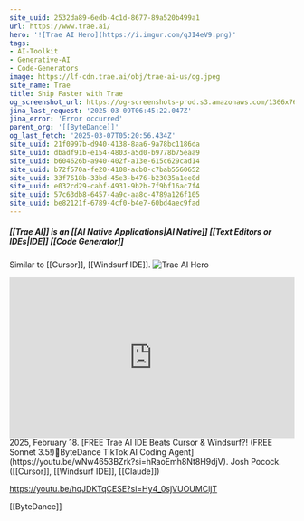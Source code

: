 ```yaml
---
site_uuid: 2532da89-6edb-4c1d-8677-89a520b499a1
url: https://www.trae.ai/
hero: '![Trae AI Hero](https://i.imgur.com/qJI4eV9.png)'
tags:
- AI-Toolkit
- Generative-AI
- Code-Generators
image: https://lf-cdn.trae.ai/obj/trae-ai-us/og.jpeg
site_name: Trae
title: Ship Faster with Trae
og_screenshot_url: https://og-screenshots-prod.s3.amazonaws.com/1366x768/80/false/6b34f9e65ca9d66ebb883d04c7169192623329b90460fdb514571a4245d82d8a.jpeg
jina_last_request: '2025-03-09T06:45:22.047Z'
jina_error: 'Error occurred'
parent_org: '[[ByteDance]]'
og_last_fetch: '2025-03-07T05:20:56.434Z'
site_uuid: 21f0997b-d940-4138-8aa6-9a78bc1186da
site_uuid: dbadf91b-e154-4803-a5d0-b9778b75eaa9
site_uuid: b604626b-a940-402f-a13e-615c629cad14
site_uuid: b72f570a-fe20-4108-acb0-c7bab5560652
site_uuid: 33f7618b-33bd-45e3-b476-b23035a1ee8d
site_uuid: e032cd29-cabf-4931-9b2b-7f9bf16ac7f4
site_uuid: 57c63db8-6457-4a9c-aa8c-4789a126f105
site_uuid: be82121f-6789-4cf0-b4e7-60bd4aec9fad
---
```

##### [[Trae AI]] is an  [[AI Native Applications|AI Native]] [[Text Editors or IDEs|IDE]] [[Code Generator]]
Similar to [[Cursor]], [[Windsurf IDE]].
![Trae AI Hero](https://i.imgur.com/qJI4eV9.png)

<iframe 
  style="aspect-ratio:16/9;width:100%;height:auto" 
  src="https://www.youtube.com/embed/wNw4653BZrk?si=hRaoEmh8Nt8H9djV" 
  title="YouTube video player" 
  frameborder="0" 
  allow="accelerometer; autoplay; clipboard-write; encrypted-media; gyroscope; picture-in-picture; web-share" 
  referrerpolicy="strict-origin-when-cross-origin" 
  allowfullscreen
></iframe>
2025, February 18. [FREE Trae AI IDE Beats Cursor & Windsurf?! (FREE Sonnet 3.5!)🤖ByteDance TikTok AI Coding Agent](https://youtu.be/wNw4653BZrk?si=hRaoEmh8Nt8H9djV). Josh Pocock. ([[Cursor]], [[Windsurf IDE]], [[Claude]])


https://youtu.be/hqJDKTqCESE?si=Hy4_0sjVUOUMCljT

[[ByteDance]]

